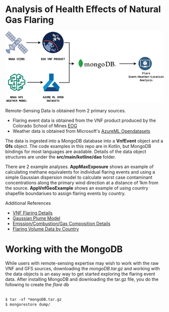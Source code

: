 # Analysis of Health Effects of Natural Gas Flaring


![Data Model](data/images/dataflow.png)

Remote-Sensing Data is obtained from 2 primary sources.
- Flaring event data is obtained from the VNF product produced by the Colorado School of Mines [EOG](https://payneinstitute.mines.edu/eog/)
- Weather data is obtained from Microsoft's [AzureML Opendatasets](https://docs.microsoft.com/en-us/python/api/azureml-opendatasets/azureml.opendatasets.noaagfsweather?view=azure-ml-py)

The data is ingested into a MongoDB database into a **VnfEvent** object and a **Gfs** object.  The code examples in this repo are in Kotlin, but MongoDB bindings for most languages are available.  Details of the data object structures are under the **src/main/kotline/dao** folder.

There are 2 example analyses.  **AppMaxExposure** shows an example of calculating methane equivalents for individual flaring events and using a simple Gaussian dispersion model to calculate worst case contaminant concentrations along the primary wind direction at a distance of 1km from the source.  **AppVnfGeoExample** shows an example of using country shapefile boundariues to assign flaring events by country.

Additional References
- [VNF Flaring Details](mdpi.com/1996-1073/9/1/14/htm)
- [Gaussian Plume Model](https://www.eng.uwo.ca/people/esavory/Gaussian%20plumes.pdf)
- [Emission/Combustion/Gas Composition Details](https://www.sciencedirect.com/science/article/pii/S1018363915000203)
- [Flaring Volume Data by Country](https://thedocs.worldbank.org/en/doc/1f7221545bf1b7c89b850dd85cb409b0-0400072021/original/WB-GGFR-Report-Design-05a.pdf)

# Working with the MongoDB
While users with remote-sensing expertise may wish to work with the raw VNF and GFS sources, downloading the *mongoDB.tar.gz* and working with the data objects is an easy way to get started exploring the flaring event data.  After installing MongoDB and downloading the tar.gz file, you do the following to create the *flare* db

<pre><code>
$ tar -xf *mongoDB.tar.gz
$ mongorestore dump/
</pre></code>
